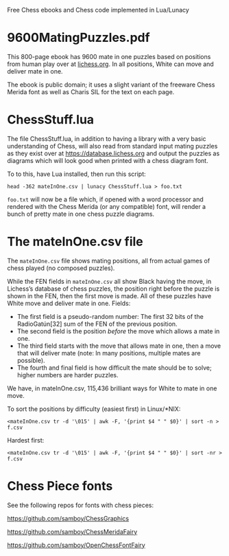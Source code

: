 Free Chess ebooks and Chess code implemented in Lua/Lunacy

# 9600MatingPuzzles.pdf

This 800-page ebook has 9600 mate in one puzzles based on positions
from human play over at [lichess.org](https://database.lichess.org).  In
all positions, White can move and deliver mate in one.

The ebook is public domain; it uses a slight variant of the freeware
Chess Merida font as well as Charis SIL for the text on each page.

# ChessStuff.lua

The file ChessStuff.lua, in addition to having a library with a 
very basic understanding of Chess, will also read from standard
input mating puzzles as they exist over at https://database.lichess.org
and output the puzzles as diagrams which will look good when printed
with a chess diagram font.

To to this, have Lua installed, then run this script:

```
head -362 mateInOne.csv | lunacy ChessStuff.lua > foo.txt
```

`foo.txt` will now be a file which, if opened with a word processor and
rendered with the Chess Merida (or any compatible) font, will render a
bunch of pretty mate in one chess puzzle diagrams.

# The mateInOne.csv file

The `mateInOne.csv` file shows mating positions, all from actual games
of chess played (no composed puzzles).

While the FEN fields in `mateInOne.csv` all show Black having the move,
in Lichess’s database of chess puzzles, the position right before the
puzzle is shown in the FEN, then the first move is made.  All of
these puzzles have White move and deliver mate in one.  Fields:

* The first field is a pseudo-random number: The first 32 bits of 
  the RadioGatún[32] sum of the FEN of the previous position.  
* The second field is the position *before* the move which allows 
  a mate in one.  
* The third field starts with the move that allows mate in one, then a 
  move that will deliver mate (note: In many positions, multiple mates 
  are possible).  
* The fourth and final field is how difficult the mate should be to 
  solve; higher numbers are harder puzzles.

We have, in mateInOne.csv, 115,436 brilliant ways for White to mate in
one move.

To sort the positions by difficulty (easiest first) in Linux/*NIX:

```
<mateInOne.csv tr -d '\015' | awk -F, '{print $4 " " $0}' | sort -n > f.csv
```

Hardest first:

```
<mateInOne.csv tr -d '\015' | awk -F, '{print $4 " " $0}' | sort -nr > f.csv
```

# Chess Piece fonts

See the following repos for fonts with chess pieces:

https://github.com/samboy/ChessGraphics

https://github.com/samboy/ChessMeridaFairy

https://github.com/samboy/OpenChessFontFairy


